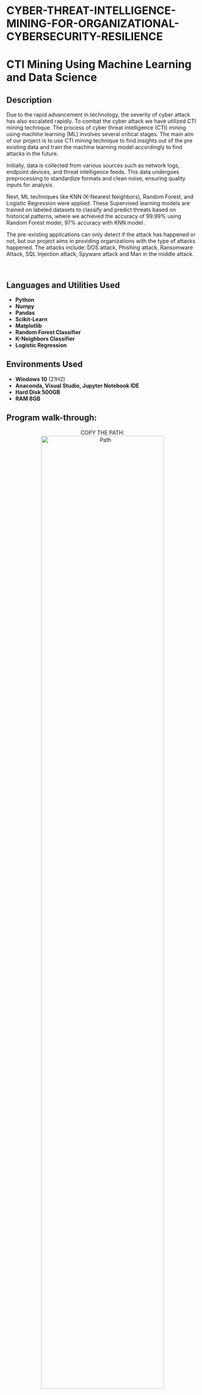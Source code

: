 # CYBER-THREAT-INTELLIGENCE-MINING-FOR-ORGANIZATIONAL-CYBERSECURITY-RESILIENCE
<h1>CTI Mining Using Machine Learning and Data Science</h1>

<h2>Description</h2>
Due to the rapid advancement in technology, the severity of cyber attack has also escalated rapidly. To combat the cyber attack we have utilized CTI mining technique. The process of cyber threat intelligence (CTI) mining using machine learning (ML) involves several critical stages. The main aim of our project is to use CTI mining technique to find insights out of the pre existing data and train the machine learning model accordingly to find attacks in the future. 

Initially, data is collected from various sources such as network logs, endpoint devices, and threat intelligence feeds. This data undergoes preprocessing to standardize formats and clean noise, ensuring quality inputs for analysis.

Next, ML techniques like KNN (K-Nearest Neighbors), Random Forest, and Logistic Regression were applied. These Supervised learning models are trained on labeled datasets to classify and predict threats based on historical patterns, where we achieved the accuracy of 99.99% using Random Forest model, 97% accuracy with KNN model . 

The pre-existing applications can only detect if the attack has happened or not, but our project aims in providing organizations with the type of attacks happened. The attacks include: DOS attack, Phishing attack, Ransomware Attack, SQL Injection attack, Spyware attack and Man in the middle attack.

<br />


<h2>Languages and Utilities Used</h2>

- <b>Python</b> 
- <b>Numpy</b>
- <b>Pandas</b>
- <b>Scikit-Learn</b>
- <b>Matplotlib</b>
- <b>Random Forest Classifier</b>
- <b>K-Neighbors Classifier</b>
- <b>Logistic Regression</b> 

<h2>Environments Used </h2>

- <b>Windows 10</b> (21H2)
- <b>Anaconda, Visual Studio, Jupyter Notebook IDE</b>
- <b>Hard Disk 500GB</b>
- <b>RAM 8GB</b> 

<h2>Program walk-through:</h2>

<p align="center">
COPY THE PATH: <br/>
<img src="https://imgur.com/SYR8KKO.jpg"height="80%" width="80%" alt="Path"/>
<br />
<br />
OPEN ANACONDA PROMPT, PASTE THE PATH AND RUN:  <br/>
<img src="https://imgur.com/eWq5Wj9.jpg""height="80%" width="80%" alt="Run the web page"/>
<br />
<br />
OPEN A NEW TAB AND PASTE THE ADDRESS (HOME PAGE): <br/>
<img src="https://imgur.com/ZghkuiQ.jpg""height="80%" width="80%" alt="Home Page"/>
<br />
<br />
CREATE AN ACCOUNT:  <br/>
<img src="https://imgur.com/0zxcqmK.jpg""height="80%" width="80%" alt="Signup Page"/>
<br />
<br />
LOGIN PAGE:  <br/>
<img src="https://imgur.com/6FhYkP6.jpg""height="80%" width="80%" alt="Signin Page"/>
<br />
<br />
PREDICTION PAGE:  <br/>
<img src="https://imgur.com/lcf5qs4.jpg" height="80%" width="80%" alt="Disk Sanitization Steps"/>
<br />
<br />

</p>

<!--
 ```diff
- text in red
+ text in green
! text in orange
# text in gray
@@ text in purple (and bold)@@
```
--!>
